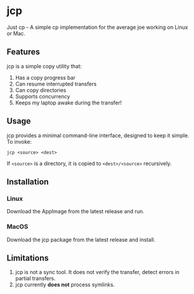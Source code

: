 # jcp

Just cp - A simple cp implementation for the average joe working on Linux or Mac.


## Features

jcp is a simple copy utility that:
1. Has a copy progress bar
2. Can resume interrupted transfers
3. Can copy directories
4. Supports concurrency
5. Keeps my laptop awake during the transfer!

## Usage

jcp provides a minimal command-line interface, designed to keep it simple. To invoke:

```
jcp <source> <dest>
```

If `<source>` is a directory, it is copied to `<dest>/<source>` recursively.

## Installation

### Linux
Download the AppImage from the latest release and run.

### MacOS
Download the jcp package from the latest release and install.

## Limitations
1. jcp is not a sync tool. It does not verify the transfer, detect errors in partial transfers.
2. jcp currently **does not** process symlinks.
